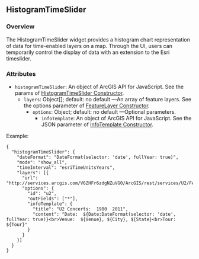 ## HistogramTimeSlider ##
### Overview ###
The HistogramTimeSlider widget provides a histogram chart representation of data for time-enabled layers on a map. Through the UI, users can temporarily control the display of data with an extension to the Esri timeslider.

### Attributes ###
* `histogramTimeSlider`: An object of ArcGIS API for JavaScript. See the params of  [HistogramTimeSlider Constructor](https://developers.arcgis.com/en/javascript/jsapi/histogramtimeslider-amd.html#histogramtimeslider1).
    * `layers`: Object[]; default: no default —An array of feature layers. See the options parameter of [FeatureLayer Constructor](https://developers.arcgis.com/en/javascript/jsapi/featurelayer-amd.html#featurelayer1).
        * `options`: Object; default: no default —Optional parameters.
            * `infoTemplate`: An object of ArcGIS API for JavaScript. See the JSON parameter of [InfoTemplate Constructor](https://developers.arcgis.com/en/javascript/jsapi/infotemplate-amd.html#infotemplate3).

Example:
```
{
  "histogramTimeSlider": {
    "dateFormat": "DateFormat(selector: 'date', fullYear: true)",
    "mode": "show_all",
    "timeInterval": "esriTimeUnitsYears",
    "layers": [{
      "url": "http://services.arcgis.com/V6ZHFr6zdgNZuVG0/ArcGIS/rest/services/U2/FeatureServer/0",
      "options": {
        "id": "u2",
        "outFields": ["*"],
        "infoTemplate": {
          "title": "U2 Concerts:  1980  2011",
          "content": "Date:  ${Date:DateFormat(selector: 'date', fullYear: true)}<br>Venue:  ${Venue}, ${City}, ${State}<br>Tour:  ${Tour}"
        }
      }
    }]
  }
}
```
